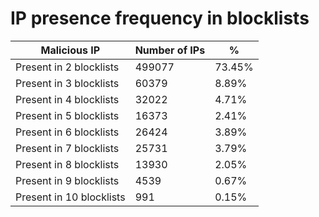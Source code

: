 # IP presence frequency in blocklists
| Malicious IP | Number of IPs | % |
|----|----|----|
| Present in 2 blocklists | 499077 | 73.45% |
| Present in 3 blocklists | 60379 | 8.89% |
| Present in 4 blocklists | 32022 | 4.71% |
| Present in 5 blocklists | 16373 | 2.41% |
| Present in 6 blocklists | 26424 | 3.89% |
| Present in 7 blocklists | 25731 | 3.79% |
| Present in 8 blocklists | 13930 | 2.05% |
| Present in 9 blocklists | 4539 | 0.67% |
| Present in 10 blocklists | 991 | 0.15% |
